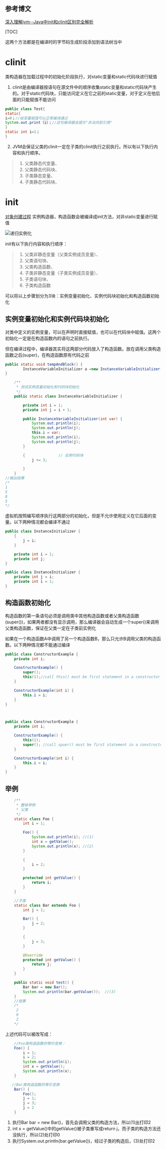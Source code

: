 ## 参考博文
[深入理解jvm--Java中init和clinit区别完全解析](https://blog.csdn.net/u013309870/article/details/72975536)


[TOC]

这两个方法都是在编译时的字节码生成阶段添加到语法树当中

# clinit
类构造器在加载过程中的初始化阶段执行，对static变量和static代码块进行赋值

1. clinit是由编译器按语句在源文件中的顺序收集static变量和static代码块产生的。对于static代码块，只能访问定义在它之前的static变量，对于定义在他后面的只能赋值不能访问
```java
public class Test{
static{
i=0；//给变量赋值可以正常编译通过
System.out.print（i）；//这句编译器会提示"非法向前引用"
}
static int i=1；
}
```

2. JVM会保证父类的clinit一定在子类的clinit执行之前执行。所以有以下执行内容和执行顺序。
>1. 父类静态代变量、
>2. 父类静态代码块、
>3. 子类静态变量、
>4. 子类静态代码块、




# init
[对象创建过程](./对象创建过程.md)
实例构造器，构造函数会被编译成init方法，对非static变量进行赋值

![递归实例化](./pic/init和clinit_递归实例化.png)

init有以下执行内容和执行顺序：
>1. 父类非静态变量（父类实例成员变量）、
>2. 父类语句块、
>3. 父类构造函数、
>4. 子类非静态变量（子类实例成员变量）、
>5. 子类语句块、
>8. 子类构造函数

可以将以上步骤划分为3块：实例变量初始化、实例代码块初始化和构造函数初始化

## 实例变量初始化和实例代码块初始化
对类中定义的实例变量，可以在声明时直接赋值，也可以在代码块中赋值。这两个初始化一定是在构造函数内的语句之前执行。

但在编译过程中，编译器其实将这两部分代码放入了构造函数。放在调用父类构造函数之后(super)，在构造函数原有代码之前
```java
public static void tempAndBlock() {
        InstanceVariableInitializer a =new InstanceVariableInitializer(8);
}

    /**
     * 测试实例变量初始化和代码块初始化
     */
    public static class InstanceVariableInitializer {

        private int i = 1;
        private int j = i + 1;

        public InstanceVariableInitializer(int var) {
            System.out.println(i);
            System.out.println(j);
            this.i = var;
            System.out.println(i);
            System.out.println(j);
        }

        {               // 实例代码块
            j += 3;

        }
    }
//输出结果
/*
1
5
8
5
*/
```

虚拟机按照编写顺序执行这两部分的初始化，但是不允许使用定义在它后面的变量。以下两种情况都会编译不通过
```java
public class InstanceInitializer {  
    {  
        j = i;  
    }  

    private int i = 1;  
    private int j;  
}  

public class InstanceInitializer {  
    private int j = i;  
    private int i = 1;  
}  
```

## 构造函数初始化
构造函数的第一条语句必须是调用类中其他构造函数或者父类构造函数(super())，如果两者都没有显示调用，那么编译器会自动生成一个super()来调用父类构造函数，保证在父类一定在子类前实例化

如果在一个构造函数A中调用了另一个构造函数B，那么只允许B调用父类的构造函数。以下两种情况都不能通过编译
```java
public class ConstructorExample {  
    private int i;  

    ConstructorExample() {  
        super();
        this(1);//call this() must be first statement in a constructor
    }  

    ConstructorExample(int i) {   
        this.i = i;  
    }  
}



public class ConstructorExample {  
    private int i;  

    ConstructorExample() {  
        this(1); 
        super(); //call spuer() must be first statement in a constructor
    }  

    ConstructorExample(int i) {   
        this.i = i;  
    }  
}
```

## 举例
```java
    /**
     * 整体举例
     * 父类
     */
    static class Foo {
        int i = 1;

        Foo() {
            System.out.println(i); //(1)
            int x = getValue();
            System.out.println(x); //(2)
        }

        {
            i = 2;
        }

        protected int getValue() {
            return i;
        }
    }

    //子类
    static class Bar extends Foo {
        int j = 1;

        Bar() {
            j = 2;
        }

        {
            j = 3;
        }

        @Override
        protected int getValue() {
            return j;
        }
    }

    public static void test() {
        Bar bar = new Bar();
        System.out.println(bar.getValue());  //(3)
    }
    //结果
    /*
     2
     0
     2
    */
```
上述代码可以被改写成：
```java
    //Foo类构造函数的等价变换：
    Foo() {
        i = 1;
        i = 2;
        System.out.println(i);
        int x = getValue();
        System.out.println(x);
    }

   //Bar类构造函数的等价变换
    Bar() {
        Foo();
        j = 1;
        j = 3;
        j = 2
    }
```

1. 执行Bar bar = new Bar()，首先会调用父类的构造方法，所以(1)出打印2
2. int x = getValue()中的getValue()被子类重写成return j，而子类的构造方法还没执行，所以(2)处打印0
3. 执行System.out.println(bar.getValue())，经过子类的构造后，(3)处打印2